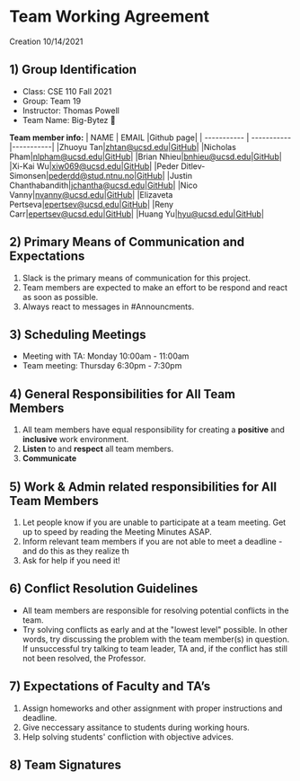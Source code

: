 
# Team Working Agreement #
Creation 10/14/2021
<br>
## 1) Group Identification ##
- Class: CSE 110 Fall 2021
- Group: Team 19
- Instructor: Thomas  Powell 
- Team Name: Big-Bytez 🍔

**Team member info:**
| NAME        | EMAIL       |Github page|
| ----------- | ----------- |-----------|
|Zhuoyu Tan|zhtan@ucsd.edu|[GitHub](https://github.com/Big-Bytez/cse110-fa21-group19/blob/main/admin/georgetanUCSD)|
|Nicholas Pham|nlpham@ucsd.edu|[GitHub](https://github.com/nlpham)|
|Brian Nhieu|bnhieu@ucsd.edu|[GitHub](https://github.com/nhieubrian)|
|Xi-Kai Wu|xiw069@ucsd.edu|[GitHub](https://github.com/skaiwu)|
|Peder Ditlev-Simonsen|pederdd@stud.ntnu.no|[GitHub](https://github.com/PederDDS/This-is-me/blob/newBranch/index.md)|
|Justin Chanthabandith|jchantha@ucsd.edu|[GitHub](https://github.com/thejustinrock)|
|Nico Vanny|nvanny@ucsd.edu|[GitHub](https://github.com/nvanny)|
|Elizaveta Pertseva|epertsev@ucsd.edu|[GitHub](https://github.com/limpa105)|
|Reny Carr|epertsev@ucsd.edu|[GitHub](https://github.com/renaissancejlc)|
|Huang Yu|hyu@ucsd.edu|[GitHub](https://github.com/KKlein99)|


## 2) Primary Means of Communication and Expectations ##
1. Slack is the primary means of communication for this project. 
2. Team members are expected to make an effort to be respond and react as soon as possible.
3. Always react to messages in #Announcments.

## 3) Scheduling Meetings ##

* Meeting with TA:  Monday 10:00am - 11:00am  
* Team meeting:  Thursday 6:30pm - 7:30pm 


## 4) General Responsibilities for All Team Members ##

1. All team members have equal responsibility for creating a **positive** and **inclusive** work environment.
2. **Listen** to and **respect** all team members.
3. **Communicate** 

## 5) Work & Admin related responsibilities for All Team Members ## 

1. Let people know if you are unable to participate at a team meeting. Get up to speed by reading the Meeting Minutes ASAP.
2. Inform relevant team members if you are not able to meet a deadline - and do this as they realize th
3. Ask for help if you need it!

## 6) Conflict Resolution Guidelines ##

* All team members are responsible for resolving potential conflicts in the team.
* Try solving conflicts as early and at the "lowest level" possible. In other words, try discussing the problem with the team member(s) in question. If unsuccessful try talking to team leader, TA and, if the conflict has still not been resolved, the Professor.

## 7) Expectations of Faculty and TA’s ## 

1. Assign homeworks and other assignment with proper instructions and deadline.
2. Give neccessary assitance to students during working hours.
3. Help solving students' confliction with objective advices.

## 8) Team Signatures ##







